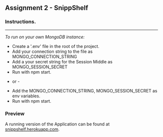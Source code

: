 ## Assignment 2 - SnippShelf

### Instructions.
---
_To run on your own MongoDB instance:_
* Create a '.env' file in the root of the project.
* Add your connection string to the file as MONGO_CONNECTION_STRING
* Add a your secret string for the Session Middle as MONGO_SESSION_SECRET
* Run with npm start.
  
- or - 
  
* Add the MONGO_CONNECTION_STRING, MONGO_SESSION_SECRET as env variables.
* Run with npm start.

### Preview

A running version of the Application can be found at [snippshelf.herokuapp.com](https://snippshelf.herokuapp.com/).
